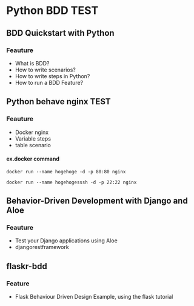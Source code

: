 # Python BDD TEST

## BDD Quickstart with Python

### Feauture
- What is BDD?
- How to write scenarios?
- How to write steps in Python?
- How to run a BDD Feature?



## Python behave nginx TEST

### Feauture
  - Docker nginx
  - Variable steps
  - table scenario


#### ex.docker command
`docker run --name hogehoge -d -p 80:80 nginx`

`docker run --name hogehogesssh -d -p 22:22 nginx`

## Behavior-Driven Development with Django and Aloe

### Feauture
- Test your Django applications using Aloe
- djangorestframework

## flaskr-bdd
### Feature
- Flask Behaviour Driven Design Example, using the flask tutorial 